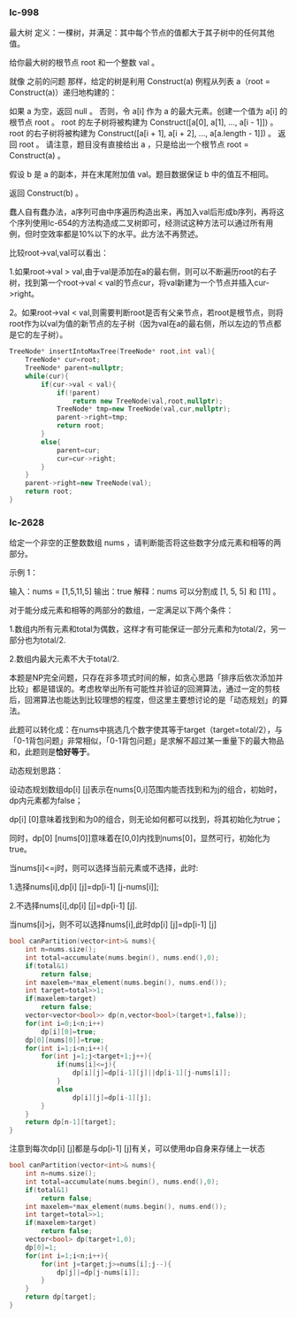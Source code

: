 ### lc-998

最大树 定义：一棵树，并满足：其中每个节点的值都大于其子树中的任何其他值。

给你最大树的根节点 root 和一个整数 val 。

就像 之前的问题 那样，给定的树是利用 Construct(a) 例程从列表 a（root = Construct(a)）递归地构建的：

如果 a 为空，返回 null 。
否则，令 a[i] 作为 a 的最大元素。创建一个值为 a[i] 的根节点 root 。
root 的左子树将被构建为 Construct([a[0], a[1], ..., a[i - 1]]) 。
root 的右子树将被构建为 Construct([a[i + 1], a[i + 2], ..., a[a.length - 1]]) 。
返回 root 。
请注意，题目没有直接给出 a ，只是给出一个根节点 root = Construct(a) 。

假设 b 是 a 的副本，并在末尾附加值 val。题目数据保证 b 中的值互不相同。

返回 Construct(b) 。



蠢人自有蠢办法，a序列可由中序遍历构造出来，再加入val后形成b序列，再将这个序列使用lc-654的方法构造成二叉树即可，经测试这种方法可以通过所有用例，但时空效率都是10%以下的水平。此方法不再赘述。



比较root->val,val可以看出：

1.如果root->val > val,由于val是添加在a的最右侧，则可以不断遍历root的右子树，找到第一个root->val < val的节点cur，将val新建为一个节点并插入cur->right。

2。如果root->val < val,则需要判断root是否有父亲节点，若root是根节点，则将root作为以val为值的新节点的左子树（因为val在a的最右侧，所以左边的节点都是它的左子树）。



```c++
TreeNode* insertIntoMaxTree(TreeNode* root,int val){
	TreeNode* cur=root;
	TreeNode* parent=nullptr;
	while(cur){
		if(cur->val < val){
			if(!parent)
				return new TreeNode(val,root,nullptr);
			TreeNode* tmp=new TreeNode(val,cur,nullptr);
			parent->right=tmp;
			return root;
		}
		else{
			parent=cur;
			cur=cur->right;
		}
	}
	parent->right=new TreeNode(val);
	return root;
}
```



### lc-2628

给定一个非空的正整数数组 nums ，请判断能否将这些数字分成元素和相等的两部分。

 

示例 1：

输入：nums = [1,5,11,5]
输出：true
解释：nums 可以分割成 [1, 5, 5] 和 [11] 。



对于能分成元素和相等的两部分的数组，一定满足以下两个条件：

1.数组内所有元素和total为偶数，这样才有可能保证一部分元素和为total/2，另一部分也为total/2.

2.数组内最大元素不大于total/2.



本题是NP完全问题，只存在非多项式时间的解，如贪心思路「排序后依次添加并比较」都是错误的。考虑枚举出所有可能性并验证的回溯算法，通过一定的剪枝后，回溯算法也能达到比较理想的程度，但这里主要想讨论的是「动态规划」的算法。

此题可以转化成：在nums中挑选几个数字使其等于target（target=total/2），与「0-1背包问题」非常相似，「0-1背包问题」是求解不超过某一重量下的最大物品和，此题则是**恰好等于**。

动态规划思路：

设动态规划数组dp[i] [j]表示在nums[0,i]范围内能否找到和为j的组合，初始时，dp内元素都为false；

dp[i] [0]意味着找到和为0的组合，则无论如何都可以找到，将其初始化为true；

同时，dp[0] [nums[0]]意味着在[0,0]内找到nums[0]，显然可行，初始化为true。

当nums[i]<=j时，则可以选择当前元素或不选择，此时:

1.选择nums[i],dp[i] [j]=dp[i-1] [j-nums[i]];

2.不选择nums[i],dp[i] [j]=dp[i-1] [j].

当nums[i]>j，则不可以选择nums[i],此时dp[i] [j]=dp[i-1] [j]



```c++
bool canPartition(vector<int>& nums){
	int n=nums.size();
	int total=accumulate(nums.begin(), nums.end(),0);
	if(total&1)
		return false;
	int maxelem=*max_element(nums.begin(), nums.end());
	int target=total>>1;
	if(maxelem>target)
		return false;
	vector<vector<bool>> dp(n,vector<bool>(target+1,false));
	for(int i=0;i<n;i++)
		dp[i][0]=true;
	dp[0][nums[0]]=true;
	for(int i=1;i<n;i++){
		for(int j=1;j<target+1;j++){
			if(nums[i]<=j){
				dp[i][j]=dp[i-1][j]||dp[i-1][j-nums[i]];
			}
			else
				dp[i][j]=dp[i-1][j];
		}
	}
	return dp[n-1][target];
}
```

注意到每次dp[i] [j]都是与dp[i-1] [j]有关，可以使用dp自身来存储上一状态

```c++
bool canPartition(vector<int>& nums){
	int n=nums.size();
	int total=accumulate(nums.begin(), nums.end(),0);
	if(total&1)
		return false;
	int maxelem=*max_element(nums.begin(), nums.end());
	int target=total>>1;
	if(maxelem>target)
		return false;
	vector<bool> dp(target+1,0);
	dp[0]=1;
	for(int i=1;i<n;i++){
		for(int j=target;j>=nums[i];j--){
			dp[j]|=dp[j-nums[i]];
		}
	}
	return dp[target];
}
```

